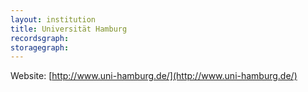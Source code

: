 ```yaml
---
layout: institution
title: Universität Hamburg
recordsgraph: 
storagegraph: 
---
```


Website: [http://www.uni-hamburg.de/](http://www.uni-hamburg.de/)
